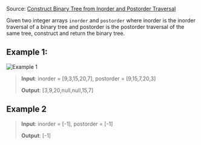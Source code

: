 Source: [Construct Binary Tree from Inorder and Postorder Traversal](https://leetcode.com/problems/construct-binary-tree-from-inorder-and-postorder-traversal/submissions/1719843619)

Given two integer arrays ```inorder``` and ```postorder``` where inorder is the inorder traversal of a binary tree and postorder is the postorder traversal of the same tree, construct and return the binary tree.

## Example 1:
![Example 1](https://assets.leetcode.com/uploads/2021/02/19/tree.jpg)

> **Input**: inorder = [9,3,15,20,7], postorder = [9,15,7,20,3]
>
> **Output**: [3,9,20,null,null,15,7]

## Example 2

> **Input**: inorder = [-1], postorder = [-1]
>
> **Output**: [-1]